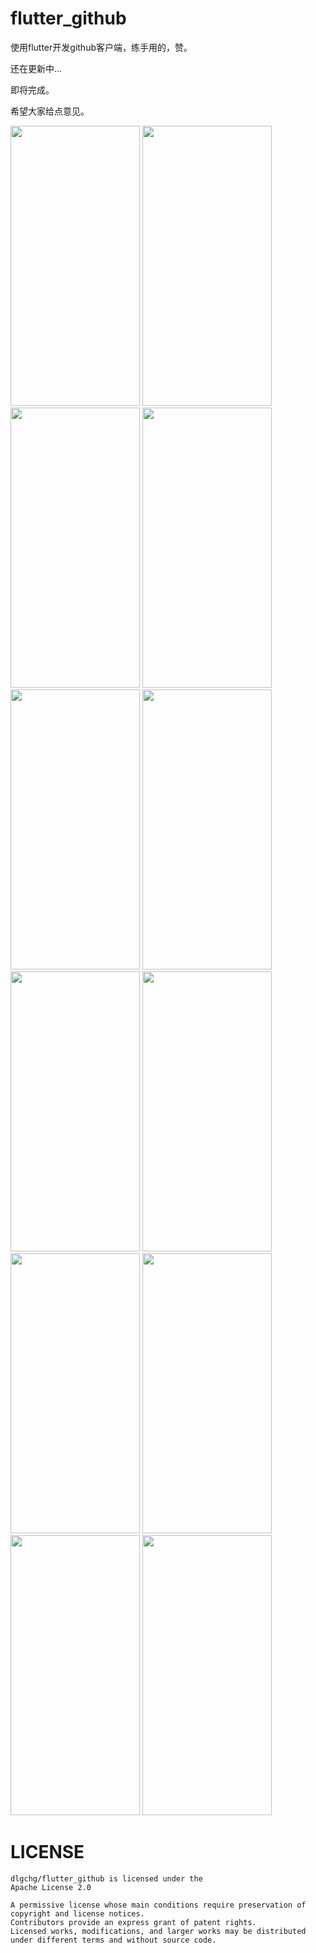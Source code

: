 # flutter_github

使用flutter开发github客户端，练手用的，赞。

还在更新中...

即将完成。

希望大家给点意见。


<img src="https://raw.githubusercontent.com/dlgchg/flutter_github/master/screen_shot/s1.png" width=207 height=448 />  <img src="https://raw.githubusercontent.com/dlgchg/flutter_github/master/screen_shot/s2.png" width=207 height=448 />  <img src="https://raw.githubusercontent.com/dlgchg/flutter_github/master/screen_shot/s3.png" width=207 height=448 />
<img src="https://raw.githubusercontent.com/dlgchg/flutter_github/master/screen_shot/s4.png" width=207 height=448 />  <img src="https://raw.githubusercontent.com/dlgchg/flutter_github/master/screen_shot/s5.png" width=207 height=448 />  <img src="https://raw.githubusercontent.com/dlgchg/flutter_github/master/screen_shot/s6.png" width=207 height=448 />
<img src="https://raw.githubusercontent.com/dlgchg/flutter_github/master/screen_shot/s7.png" width=207 height=448 />  <img src="https://raw.githubusercontent.com/dlgchg/flutter_github/master/screen_shot/s8.png" width=207 height=448 />  <img src="https://raw.githubusercontent.com/dlgchg/flutter_github/master/screen_shot/s9.png" width=207 height=448 />
<img src="https://raw.githubusercontent.com/dlgchg/flutter_github/master/screen_shot/s10.png" width=207 height=448 />  <img src="https://raw.githubusercontent.com/dlgchg/flutter_github/master/screen_shot/s11.png" width=207 height=448 />  <img src="https://raw.githubusercontent.com/dlgchg/flutter_github/master/screen_shot/s12.png" width=207 height=448 />

# LICENSE
```
dlgchg/flutter_github is licensed under the
Apache License 2.0

A permissive license whose main conditions require preservation of copyright and license notices.
Contributors provide an express grant of patent rights.
Licensed works, modifications, and larger works may be distributed under different terms and without source code.
```